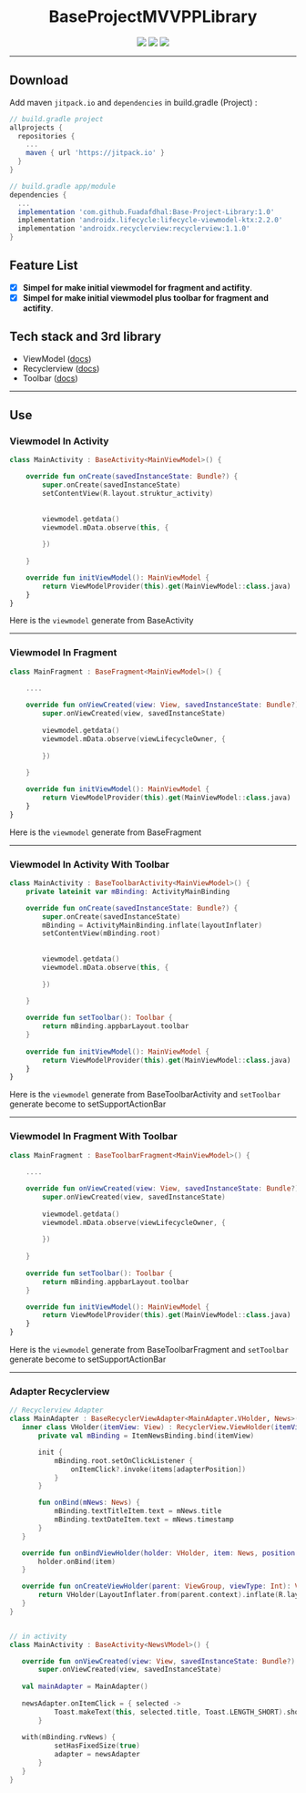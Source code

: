 <h1 align="center">
    BaseProjectMVVPPLibrary
</h1>

<p align="center">
    <a><img src="https://img.shields.io/badge/Version-1.0-brightgreen.svg?style=flat"></a>
    <a><img src="https://img.shields.io/badge/Koltin-Suport-green?logo=kotlin&style=flat"></a>
    <a href="https://github.com/Fuadafdhal"><img src="https://img.shields.io/github/followers/gzeinnumer?label=follow&style=social"></a>
</p>

---
## Download
Add maven `jitpack.io` and `dependencies` in build.gradle (Project) :
```gradle
// build.gradle project
allprojects {
  repositories {
    ...
    maven { url 'https://jitpack.io' }
  }
}

// build.gradle app/module
dependencies {
  ...
  implementation 'com.github.Fuadafdhal:Base-Project-Library:1.0'
  implementation 'androidx.lifecycle:lifecycle-viewmodel-ktx:2.2.0'
  implementation 'androidx.recyclerview:recyclerview:1.1.0'
}
```

## Feature List
- [x] **Simpel for make initial viewmodel for fragment and actifity**.
- [x] **Simpel for make initial viewmodel plus toolbar for fragment and actifity**.

## Tech stack and 3rd library
- ViewModel ([docs](https://developer.android.com/topic/libraries/architecture/viewmodel))
- Recyclerview ([docs](https://developer.android.com/jetpack/androidx/releases/recyclerview))
- Toolbar ([docs](https://developer.android.com/reference/android/widget/Toolbar))

---

## Use

### Viewmodel In Activity
```kotlin
class MainActivity : BaseActivity<MainViewModel>() {

    override fun onCreate(savedInstanceState: Bundle?) {
        super.onCreate(savedInstanceState)
        setContentView(R.layout.struktur_activity)
        
	
        viewmodel.getdata()
        viewmodel.mData.observe(this, {
            
        })
                
    }

    override fun initViewModel(): MainViewModel {
        return ViewModelProvider(this).get(MainViewModel::class.java)
    }
}

```

Here is the `viewmodel` generate from BaseActivity 


---


### Viewmodel In Fragment

```kotlin
class MainFragment : BaseFragment<MainViewModel>() {
    
    ....	

    override fun onViewCreated(view: View, savedInstanceState: Bundle?) {
        super.onViewCreated(view, savedInstanceState)
        	
        viewmodel.getdata()
        viewmodel.mData.observe(viewLifecycleOwner, {
            
        })
                
    }

    override fun initViewModel(): MainViewModel {
        return ViewModelProvider(this).get(MainViewModel::class.java)
    }
}

```

Here is the `viewmodel` generate from BaseFragment 

---

### Viewmodel In Activity With Toolbar

```kotlin
class MainActivity : BaseToolbarActivity<MainViewModel>() {
    private lateinit var mBinding: ActivityMainBinding

    override fun onCreate(savedInstanceState: Bundle?) {
        super.onCreate(savedInstanceState)
        mBinding = ActivityMainBinding.inflate(layoutInflater)
        setContentView(mBinding.root)
        
	
        viewmodel.getdata()
        viewmodel.mData.observe(this, {
            
        })
                
    }

    override fun setToolbar(): Toolbar {
        return mBinding.appbarLayout.toolbar
    }
    
    override fun initViewModel(): MainViewModel {
        return ViewModelProvider(this).get(MainViewModel::class.java)
    }
}

```

Here is the `viewmodel` generate from BaseToolbarActivity and `setToolbar` generate become to setSupportActionBar

---

### Viewmodel In Fragment With Toolbar


```kotlin
class MainFragment : BaseToolbarFragment<MainViewModel>() {
    
    ....	

    override fun onViewCreated(view: View, savedInstanceState: Bundle?) {
        super.onViewCreated(view, savedInstanceState)
        	
        viewmodel.getdata()
        viewmodel.mData.observe(viewLifecycleOwner, {
            
        })
                
    }
    
    override fun setToolbar(): Toolbar {
        return mBinding.appbarLayout.toolbar
    }

    override fun initViewModel(): MainViewModel {
        return ViewModelProvider(this).get(MainViewModel::class.java)
    }
}

```

Here is the `viewmodel` generate from BaseToolbarFragment and `setToolbar` generate become to setSupportActionBar 

---

### Adapter Recyclerview
 ```kotlin
 // Recyclerview Adapter
 class MainAdapter : BaseRecyclerViewAdapter<MainAdapter.VHolder, News>() {
    inner class VHolder(itemView: View) : RecyclerView.ViewHolder(itemView) {
        private val mBinding = ItemNewsBinding.bind(itemView)

        init {
            mBinding.root.setOnClickListener {
                onItemClick?.invoke(items[adapterPosition])
            }
        }

        fun onBind(mNews: News) {
            mBinding.textTitleItem.text = mNews.title
            mBinding.textDateItem.text = mNews.timestamp
        }
    }

    override fun onBindViewHolder(holder: VHolder, item: News, position: Int) {
        holder.onBind(item)
    }

    override fun onCreateViewHolder(parent: ViewGroup, viewType: Int): VHolder {
        return VHolder(LayoutInflater.from(parent.context).inflate(R.layout.item_news, parent, false))
    }
 }


 // in activity
 class MainActivity : BaseActivity<NewsVModel>() {
 
    override fun onViewCreated(view: View, savedInstanceState: Bundle?) {
        super.onViewCreated(view, savedInstanceState)
	
	val mainAdapter = MainAdapter()
	
	newsAdapter.onItemClick = { selected ->
            Toast.makeText(this, selected.title, Toast.LENGTH_SHORT).show()
        }
	
	with(mBinding.rvNews) {
            setHasFixedSize(true)
            adapter = newsAdapter
        }
    }
 }

 ```




